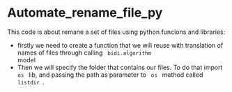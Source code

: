 # Automate_rename_file_py

This code is about remane a set of files using python funcions and  libraries:
- firstly we need to create a function that we will reuse with translation of names of files through calling <code> bidi.algorithm </code> model 
- Then we will specify the folder that contains our files. To do that import  <code> os </code> lib, and passing the path as parameter to <code> os </code> method called <code> listdir </code>.
